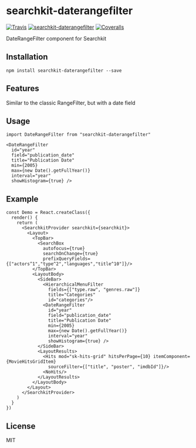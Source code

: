 # searchkit-daterangefilter

[![Travis][build-badge]][build]
[![searchkit-daterangefilter][npm-badge]][npm]
[![Coveralls][coveralls-badge]][coveralls]

DateRangeFilter component for Searchkit

[build-badge]: https://img.shields.io/travis/GregoryPotdevin/searchkit-daterangefilter/master.svg?style=flat-square
[build]: https://travis-ci.org/GregoryPotdevin/searchkit-daterangefilter

[npm-badge]: https://img.shields.io/npm/v/searchkit-daterangefilter.svg?style=flat-square
[npm]: https://www.npmjs.org/package/searchkit-daterangefilter

[coveralls-badge]: https://img.shields.io/coveralls/GregoryPotdevin/searchkit-daterangefilter/master.svg?style=flat-square
[coveralls]: https://coveralls.io/github/GregoryPotdevin/searchkit-daterangefilter

## Installation

`npm install searchkit-daterangefilter --save`

## Features

Similar to the classic RangeFilter, but with a date field

## Usage

```
import DateRangeFilter from "searchkit-daterangefilter"
```

```
<DateRangeFilter 
  id="year"
  field="publication_date"
  title="Publication Date"
  min={2005} 
  max={new Date().getFullYear()} 
  interval="year"
  showHistogram={true} />
```

## Example

```
const Demo = React.createClass({
  render() {
    return (
      <SearchkitProvider searchkit={searchkit}>
        <Layout>
          <TopBar>
            <SearchBox
              autofocus={true}
              searchOnChange={true}
              prefixQueryFields={["actors^1","type^2","languages","title^10"]}/>
          </TopBar>
          <LayoutBody>
            <SideBar>
              <HierarchicalMenuFilter
                fields={["type.raw", "genres.raw"]}
                title="Categories"
                id="categories"/>
              <DateRangeFilter 
                id="year"
                field="publication_date"
                title="Publication Date"
                min={2005} 
                max={new Date().getFullYear()} 
                interval="year"
                showHistogram={true} />
            </SideBar>
            <LayoutResults>
              <Hits mod="sk-hits-grid" hitsPerPage={10} itemComponent={MovieHitsGridItem}
                sourceFilter={["title", "poster", "imdbId"]}/>
              <NoHits/>
            </LayoutResults>
          </LayoutBody>
        </Layout>
      </SearchkitProvider>
    )
  }
})
```

## License

MIT